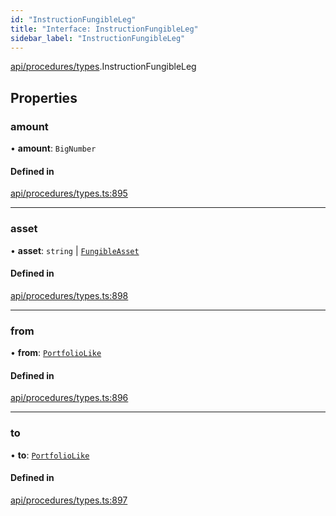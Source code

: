 ```yaml
---
id: "InstructionFungibleLeg"
title: "Interface: InstructionFungibleLeg"
sidebar_label: "InstructionFungibleLeg"
---
```


[api/procedures/types](../../../../../modules/API/Procedures/Types/Types.md).InstructionFungibleLeg

## Properties

### amount

• **amount**: `BigNumber`

#### Defined in

[api/procedures/types.ts:895](https://github.com/PolymeshAssociation/polymesh-sdk/blob/978e4ded6/src/api/procedures/types.ts#L895)

___

### asset

• **asset**: `string` \| [`FungibleAsset`](../../../../../classes/API/Entities/Asset/Fungible/FungibleAsset.md)

#### Defined in

[api/procedures/types.ts:898](https://github.com/PolymeshAssociation/polymesh-sdk/blob/978e4ded6/src/api/procedures/types.ts#L898)

___

### from

• **from**: [`PortfolioLike`](../../../../../modules/API/Entities/Types/Types.md#portfoliolike)

#### Defined in

[api/procedures/types.ts:896](https://github.com/PolymeshAssociation/polymesh-sdk/blob/978e4ded6/src/api/procedures/types.ts#L896)

___

### to

• **to**: [`PortfolioLike`](../../../../../modules/API/Entities/Types/Types.md#portfoliolike)

#### Defined in

[api/procedures/types.ts:897](https://github.com/PolymeshAssociation/polymesh-sdk/blob/978e4ded6/src/api/procedures/types.ts#L897)

